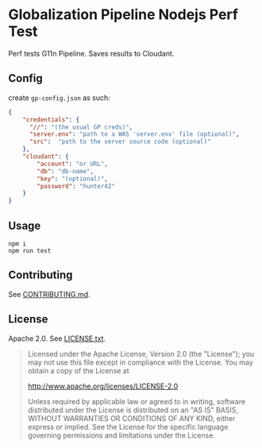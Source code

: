 Globalization Pipeline Nodejs Perf Test
===

Perf tests G11n Pipeline. Saves results to Cloudant.

Config
------

create `gp-config.json` as such:

```json
{
    "credentials": {
      "//": "(the usual GP creds)",
      "server.env": "path to a WAS 'server.env' file (optional)",
      "src":  "path to the server source code (optional)"
    },
    "cloudant": {
        "account": "or URL",
        "db": "db-name",
        "key": "(optional)",
        "password": "hunter42"
    }
}
```

Usage
-----

    npm i
    npm run test

Contributing
------------
See [CONTRIBUTING.md](CONTRIBUTING.md).

License
-------
Apache 2.0. See [LICENSE.txt](LICENSE.txt).

> Licensed under the Apache License, Version 2.0 (the "License");
> you may not use this file except in compliance with the License.
> You may obtain a copy of the License at
>
> http://www.apache.org/licenses/LICENSE-2.0
>
> Unless required by applicable law or agreed to in writing, software
> distributed under the License is distributed on an "AS IS" BASIS,
> WITHOUT WARRANTIES OR CONDITIONS OF ANY KIND, either express or implied.
> See the License for the specific language governing permissions and
> limitations under the License.
